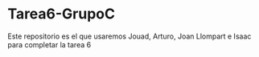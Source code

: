 # Tarea6-GrupoC
Este repositorio es el que usaremos Jouad, Arturo, Joan Llompart e Isaac para completar la tarea 6
